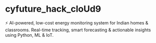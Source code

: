 # cyfuture_hack_cloUd9
⚡ AI-powered, low-cost energy monitoring system for Indian homes &amp; classrooms. Real-time tracking, smart forecasting &amp; actionable insights using Python, ML &amp; IoT.

